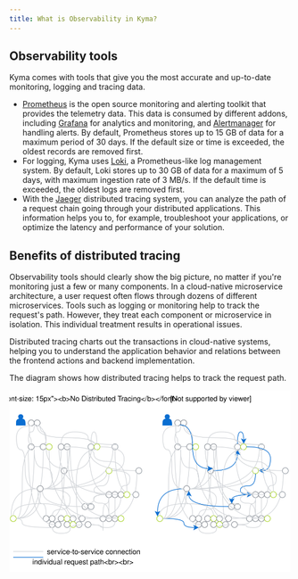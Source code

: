 ```yaml
---
title: What is Observability in Kyma?
---
```


## Observability tools

Kyma comes with tools that give you the most accurate and up-to-date monitoring, logging and tracing data.

- [Prometheus](https://prometheus.io/) is the open source monitoring and alerting toolkit that provides the telemetry data. This data is consumed by different addons, including [Grafana](https://grafana.com/) for analytics and monitoring, and [Alertmanager](https://prometheus.io/docs/alerting/alertmanager/) for handling alerts. By default, Prometheus stores up to 15 GB of data for a maximum period of 30 days. If the default size or time is exceeded, the oldest records are removed first.
- For logging, Kyma uses [Loki](https://github.com/grafana/loki), a Prometheus-like log management system. By default, Loki stores up to 30 GB of data for a maximum of 5 days, with maximum ingestion rate of 3 MB/s. If the default time is exceeded, the oldest logs are removed first.
- With the [Jaeger](https://github.com/jaegertracing) distributed tracing system, you can analyze the path of a request chain going through your distributed applications. This information helps you to, for example, troubleshoot your applications, or optimize the latency and performance of your solution.

## Benefits of distributed tracing

Observability tools should clearly show the big picture, no matter if you're monitoring just a few or many components. In a cloud-native microservice architecture, a user request often flows through dozens of different microservices. Tools such as logging or monitoring help to track the request's path. However, they treat each component or microservice in isolation. This individual treatment results in operational issues.

Distributed tracing charts out the transactions in cloud-native systems, helping you to understand the application behavior and relations between the frontend actions and backend implementation.

The diagram shows how distributed tracing helps to track the request path.

![Distributed tracing](./assets/distributed-tracing.svg)

